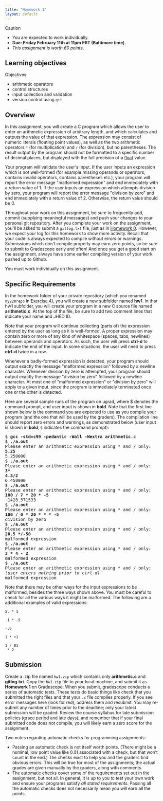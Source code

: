 ```yaml
---
title: "Homework 1"
layout: default
---
```


<div class='admonition caution'>
<div class='title'>Caution</div>
<div class='content'>
<ul>
<li>You are expected to work individually.</li>
<li><strong>Due: Friday February 11th at 11pm EST (Baltimore time).</strong></li>
<li><em>This assignment is worth 60 points.</em></li>
</ul>
</div>
</div>

## Learning objectives

<div class='admonition success'>
<div class='title'>Objectives</div>
<div class='content'>
<ul>
<li>arithmetic operators</li>
<li>control structures</li>
<li>input collection and validation</li>
<li>version control using <code>git</code></li>
</ul>
</div>
</div>

## Overview

In this assignment, you will create a C program which allows the
user to enter an arithmetic expression of arbitrary length, and which
calculates and outputs the value of that expression. The expression may
consist of numeric literals (floating point values), as well as the two
arithmetic operators `*` (for multiplication) and `/` (for division), but no
parentheses. The result output by the program should not be formatted to
a specific number of decimal places, but displayed with the full precision
of a <span style="text-decoration:underline;">float</span> value.

Your program will validate the user's input. If the user inputs an
expression which is not well-formed (for example missing operands or
operators, contains invalid operators, contains parentheses etc.),
your program will report the error message "malformed expression"
and end immediately with a return value of 1. If the user inputs an
expression which attempts division by zero, your program will report
the error message "division by zero" and end immediately with a return
value of 2. Otherwise, the return value should be 0.

Throughout your work on this assignment, be sure to frequently add, commit
(supplying meaningful messages) and push your changes to your personal
git repository.  After you complete your work on the assignment, you'll
be asked to submit a `gitlog.txt` file, just as in [Homework 0](hw0.html).
However, we expect your log for this homework to show more
activity. Recall that your code is always expected to compile without
errors or warnings. Submissions which don't compile properly may earn
zero points, so be sure to submit to Gradescope early and often! And
once you get a good start on the assignment, always have some earlier
compiling version of your work pushed up to Github.

You must work individually on this assignment. 

## Specific Requirements

In the homework folder of your private repository (which you renamed
`my220repo` in [Exercise 4](../exercise/ex04.html)), you will
create a new subfolder named **hw1**. In that hw1 subfolder, you will
create your program in a new C source file named **arithmetic.c**. At
the top of the file, be sure to add two comment lines that indicate your
name and JHED ID.

Note that your program will continue collecting (parts of) the expression
entered by the user as long as it is well-formed. A proper expression may
contain zero or more of any kind of whitespace (spaces, tabs, newlines)
between operands and operators. As such, the user will press **ctrl-d**
to indicate the end of the input.  In some situations, the user will
need to press **ctrl-d** twice in a row.

Whenever a badly-formed expression is detected, your program should
output exactly the message "malformed expression" followed by a newline
character. Whenever division by zero is attempted, your program should
output exactly the message "division by zero" followed by a newline
character. At most one of "malformed expression" or "division by zero"
will apply to a given input, since the program is immediately terminated
once one or the other is detected.

Here are several sample runs of the program on ugrad, where $ denotes
the command prompt, and user input is shown in **bold**. Note that the
first line shown below is the command you are expected to use as you
compile your program (and the one that will be used by the graders).
The compilation line should report zero errors and warnings, as
demonstrated below (user input is shown in **bold**, `$` indicates the
command prompt):


<div class="highlighter-rouge"><pre>
$ <b>gcc -std=c99 -pedantic -Wall -Wextra arithmetic.c</b>
$ <b>./a.out</b>
Please enter an arithmetic expression using * and / only: 
<b>5.25</b>
5.250000
$ <b>./a.out</b>
Please enter an arithmetic expression using * and / only: 
<b>3* </b>
<b>4.3/2</b>
6.450000
$ <b>./a.out</b>
Please enter an arithmetic expression using * and / only: 
<b>100 / 7 * 20 * -5</b>
-1428.571533
$ <b>./a.out</b>
Please enter an arithmetic expression using * and / only: 
<b>100 / 0 * 20 * * * -5 </b>
division by zero
$ <b>./a.out</b>
Please enter an arithmetic expression using * and / only: 
<b>20.5 */-50</b>
malformed expression
$ <b>./a.out</b>
Please enter an arithmetic expression using * and / only: 
<b>3 * 4 - 2</b>
malformed expression
$ <b>./a.out</b>
Please enter an arithmetic expression using * and / only: 
<i>(user enters nothing prior to ctrl-d)</i>
malformed expression
</pre></div>

Note that there may be other ways for the input expressions to be
malformed, besides the three ways shown above. You must be careful to
check for all the various ways it might be malformed. The following
are a additional examples of valid expressions:

```
5. * 1
```

```
.1 * .5
```

```
-.5
```

```
1 * +1
```

```
1 / 01
 * 2
```

## Submission

Create a .zip file named `hw1.zip` which contains only **arithmetic.c**
and **gitlog.txt**. Copy the `hw1.zip` file to your local machine, and
submit it as **Homework 1** on Gradescope. When you submit, gradescope
conducts a series of automatic tests.  These tests do basic things like
check that you submitted the right files and that your `.c` file compiles
properly.  If you see error messages here (look for red), address them and
resubmit. You may re-submit any number of times prior to the deadline;
only your latest submission will be graded. Review the course syllabus
for late submission policies (grace period and late days), and remember
that if your final submitted code does not compile, you will likely earn
a zero score for the assignment.

Two notes regarding automatic checks for programming assignments:


* Passing an automatic check is not itself worth points.  (There might be
  a nominal, low point value like 0.01 associated with a check, but that
  won’t count in the end.) The checks exist to help you and the graders
  find obvious errors.  This will be true for most of the assignments;
  the actual grades are given manually by the graders, along with comments.
* The automatic checks cover some of the requirements set out in the
  assignment, but not all. In general, it is up to you to test your
  own work and ensure your programs satisfy _all stated requirements_.
Passing all the automatic checks does not necessarily mean you will earn
all the points.
